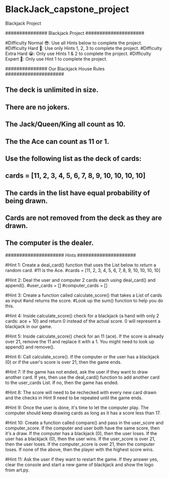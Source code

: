 # BlackJack_capstone_project
Blackjack Project


############### Blackjack Project #####################

#Difficulty Normal 😎: Use all Hints below to complete the project.
#Difficulty Hard 🤔: Use only Hints 1, 2, 3 to complete the project.
#Difficulty Extra Hard 😭: Only use Hints 1 & 2 to complete the project.
#Difficulty Expert 🤯: Only use Hint 1 to complete the project.

############### Our Blackjack House Rules #####################

## The deck is unlimited in size. 
## There are no jokers. 
## The Jack/Queen/King all count as 10.
## The the Ace can count as 11 or 1.
## Use the following list as the deck of cards:
## cards = [11, 2, 3, 4, 5, 6, 7, 8, 9, 10, 10, 10, 10]
## The cards in the list have equal probability of being drawn.
## Cards are not removed from the deck as they are drawn.
## The computer is the dealer.

##################### Hints #####################


#Hint 1: Create a deal_card() function that uses the List below to *return* a random card.
#11 is the Ace.
#cards = [11, 2, 3, 4, 5, 6, 7, 8, 9, 10, 10, 10, 10]

#Hint 2: Deal the user and computer 2 cards each using deal_card() and append().
#user_cards = []
#computer_cards = []

#Hint 3: Create a function called calculate_score() that takes a List of cards as input 
#and returns the score. 
#Look up the sum() function to help you do this.

#Hint 4: Inside calculate_score() check for a blackjack (a hand with only 2 cards: ace + 10) and return 0 instead of the actual score. 0 will represent a blackjack in our game.

#Hint 5: Inside calculate_score() check for an 11 (ace). If the score is already over 21, remove the 11 and replace it with a 1. You might need to look up append() and remove().

#Hint 6: Call calculate_score(). If the computer or the user has a blackjack (0) or if the user's score is over 21, then the game ends.

#Hint 7: If the game has not ended, ask the user if they want to draw another card. If yes, then use the deal_card() function to add another card to the user_cards List. If no, then the game has ended.

#Hint 8: The score will need to be rechecked with every new card drawn and the checks in Hint 9 need to be repeated until the game ends.

#Hint 9: Once the user is done, it's time to let the computer play. The computer should keep drawing cards as long as it has a score less than 17.

#Hint 10: Create a function called compare() and pass in the user_score and computer_score. If the computer and user both have the same score, then it's a draw. If the computer has a blackjack (0), then the user loses. If the user has a blackjack (0), then the user wins. If the user_score is over 21, then the user loses. If the computer_score is over 21, then the computer loses. If none of the above, then the player with the highest score wins.

#Hint 11: Ask the user if they want to restart the game. If they answer yes, clear the console and start a new game of blackjack and show the logo from art.py.
